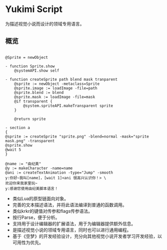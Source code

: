 # Yukimi Script

为描述视觉小说而设计的领域专用语言。

## 概览

```

@Sprite = newObject

- function Sprite.show 
    @systemAPI.show self

- function createSprite path blend mask tranparent
    @sprite := newObject -metaclass=Sprite
    @sprite.image := loadImage -file=path
    @sprite.blend := blend
    @sprite.mask := loadImage -file=mask
    @if transparent {
        @system.spriteAPI.makeTransparent sprite
    }
    
    @return sprite

- section a
{
@sprite := createSprite "sprite.png" -blend=normal -mask="sprite mask.png" -transparent
@sprite.show
@wait 5
}

@name := "由纪美"
@y := makeCharacter -name=name
@ani := createTextAnimation -type="Jump" -smooth
y:你好~我叫[name]，[wait 1]<ani 很高兴认识你！> \
欢迎你来我家里玩~
y:感谢您使用由纪美脚本语言！

```

* 类似Lua的原型链面向对象。
* 完善的文本描述语法，并将此语法编译到普通的函数调用。
* 类似krkr的键值对传参和flags传参语法。
* 按行Parse，便于分析。
* 支持用于设计编辑器的扩展语法，用于为编辑器提供额外信息。
* 是描述视觉小说的领域专用语言，同时也可以进行通用编程。
* 基于《空梦》的开发经验设计，充分向其他视觉小说开发者学习开发经验，以可用性为优先。
